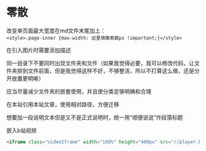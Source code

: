 ---
---

# 零散

改变单页面最大宽度在md文件末尾加上：  
`<style>.page-inner {max-width: 这里填像素数px !important;}</style>`

在引入图片时需要添加描述

同一目录下不要同时出现文件夹和文件（如果我觉得必要，我可以修改代码，让文件夹排到文件前面，但是我觉得这样不好，不够整洁，所以不打算这么做，还是分开放置更明晰）

应当尽量减少文件夹的嵌套使用，并且使分类足够明确和合理

在本站引用本站文章，使用相对路径，方便迁移

想要加一段说明文本但是又不是正式说明时，统一用“顺便说说”作段落标题

嵌入b站视频

```html
<iframe class="videoIframe" width="100%" height="400px" src="//player.bilibili.com/player.html?&bvid=BV1d34y1v7xr&autoplay=false&muted=false&danmaku=false" scrolling="no" border="0" frameborder="no" framespacing="0" allowfullscreen="true"> </iframe>
```
